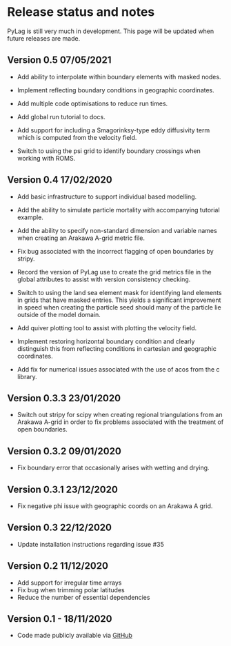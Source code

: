 # Release status and notes

PyLag is still very much in development. This page will be updated when future releases are made.

## Version 0.5 07/05/2021

* Add ability to interpolate within boundary elements with masked nodes.

* Implement reflecting boundary conditions in geographic coordinates.

* Add multiple code optimisations to reduce run times.

* Add global run tutorial to docs.

* Add support for including a Smagorinksy-type eddy diffusivity term which is computed from the velocity field.

* Switch to using the psi grid to identify boundary crossings when working with ROMS.

## Version 0.4 17/02/2020

* Add basic infrastructure to support individual based modelling.

* Add the ability to simulate particle mortality with accompanying tutorial example.

* Add the ability to specify non-standard dimension and variable names when creating an Arakawa A-grid metric file.

* Fix bug associated with the incorrect flagging of open boundaries by stripy.

* Record the version of PyLag use to create the grid metrics file in the global attributes to assist with version consistency checking.

* Switch to using the land sea element mask for identifying land elements in grids that have masked entries. This yields a significant improvement in speed when creating the particle seed should many of the particle lie outside of the model domain.

* Add quiver plotting tool to assist with plotting the velocity field.

* Implement restoring horizontal boundary condition and clearly distinguish this from reflecting conditions in cartesian and geographic coordinates.

* Add fix for numerical issues associated with the use of acos from the c library.

## Version 0.3.3 23/01/2020

* Switch out stripy for scipy when creating regional triangulations from an Arakawa A-grid in order to fix problems associated with the treatment of open boundaries.

## Version 0.3.2 09/01/2020

* Fix boundary error that occasionally arises with wetting and drying.

## Version 0.3.1 23/12/2020

* Fix negative phi issue with geographic coords on an Arakawa A grid.

## Version 0.3 22/12/2020

* Update installation instructions regarding issue #35

## Version 0.2 11/12/2020

* Add support for irregular time arrays
* Fix bug when trimming polar latitudes
* Reduce the number of essential dependencies

## Version 0.1 - 18/11/2020

* Code made publicly available via [GitHub](https://github.com/jimc101/PyLagGitHub)

